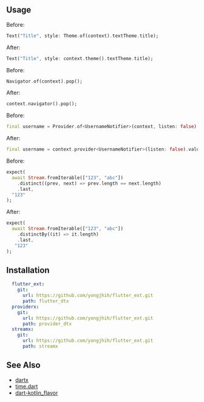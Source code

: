 ## Usage

Before:
```dart
Text("Title", style: Theme.of(context).textTheme.title);
```
After:

```dart
Text("Title", style: context.theme().textTheme.title);
```

Before:

```dart
Navigator.of(context).pop();
```

After:

```dart
context.navigator().pop();
```


Before:

```dart
final username = Provider.of<UsernameNotifier>(context, listen: false).value;
```

After:

```dart
final username = context.provider<UsernameNotifier>(listen: false).value;
```


Before:

```dart
expect(
  await Stream.fromIterable(["123", "abc"])
    .distinct((prev, next) => prev.length == next.length)
    .last,
  "123"
);
```

After:

```dart
expect(
  await Stream.fromIterable(["123", "abc"])
    .distinctBy((it) => it.length)
    .last,
   "123"
);
```

## Installation

```yml
  flutter_ext:
    git:
      url: https://github.com/yongjhih/flutter_ext.git
      path: flutter_dtx
  providerx:
    git:
      url: https://github.com/yongjhih/flutter_ext.git
      path: provider_dtx
  streamx:
    git:
      url: https://github.com/yongjhih/flutter_ext.git
      path: streamx
```

## See Also


* [dartx](https://github.com/leisim/dartx)
* [time.dart](https://github.com/jogboms/time.dart)
* [dart-kotlin_flavor](https://github.com/YusukeIwaki/dart-kotlin_flavor)
